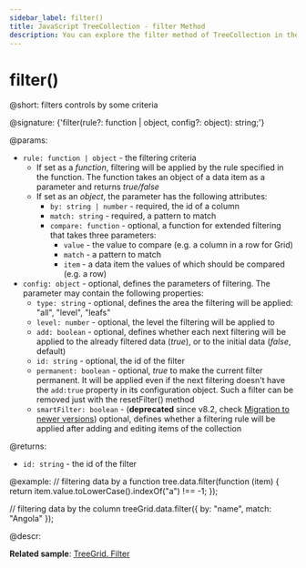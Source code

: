 ```yaml
---
sidebar_label: filter()
title: JavaScript TreeCollection - filter Method 
description: You can explore the filter method of TreeCollection in the documentation of the DHTMLX JavaScript UI library. Browse developer guides and API reference, try out code examples and live demos, and download a free 30-day evaluation version of DHTMLX Suite.
---
```


# filter()

@short: filters controls by some criteria

@signature: {'filter(rule?: function | object, config?: object): string;'}

@params:
- `rule: function | object` - the filtering criteria
	- If set as a *function*, filtering will be applied by the rule specified in the function. The function takes an object of a data item as a parameter and returns *true/false*
	- If set as an *object*, the parameter has the following attributes:
		- `by: string | number` - required, the id of a column
		- `match: string` - required, a pattern to match
		- `compare: function` - optional, a function for extended filtering that takes three parameters:
			- `value` - the value to compare (e.g. a column in a row for Grid)
			- `match` - a pattern to match
			- `item` - a data item the values of which should be compared (e.g. a row)
- `config: object` - optional, defines the parameters of filtering. The parameter may contain the following properties:
	- `type: string` - optional, defines the area the filtering will be applied: "all", "level", "leafs"
	- `level: number` - optional, the level the filtering will be applied to
	- `add: boolean` - optional, defines whether each next filtering will be applied to the already filtered data (<i>true</i>), or to the initial data (<i>false</i>, default)
	- `id: string` - optional, the id of the filter
	- `permanent: boolean` - optional, *true* to make the current filter permanent. It will be applied even if the next filtering doesn't have the `add:true` property in its configuration object. Such a filter can be removed just with the resetFilter() method
	- `smartFilter: boolean` - (**deprecated** since v8.2, check [Migration to newer versions](migration.md/#81--82)) optional, defines whether a filtering rule will be applied after adding and editing items of the collection

@returns:
- `id: string` - the id of the filter

@example:
// filtering data by a function
tree.data.filter(function (item) {
    return item.value.toLowerCase().indexOf("a") !== -1;
});

// filtering data by the column
treeGrid.data.filter({
    by: "name",
    match: "Angola"
});

@descr:

**Related sample**: [TreeGrid. Filter](https://snippet.dhtmlx.com/epsslwcd)
